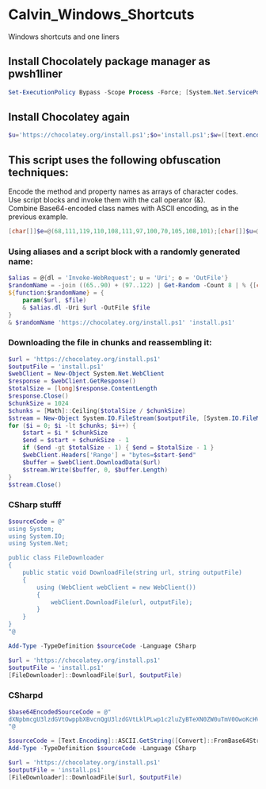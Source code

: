 # Calvin_Windows_Shortcuts
Windows shortcuts and one liners


## Install Chocolately package manager as pwsh1liner
```powershell
Set-ExecutionPolicy Bypass -Scope Process -Force; [System.Net.ServicePointManager]::SecurityProtocol = [System.Net.ServicePointManager]::SecurityProtocol -bor 3072; iex ((New-Object System.Net.WebClient).DownloadString('https://chocolatey.org/install.ps1'))
```


## Install Chocolatey again
```powershell
$u='https://chocolatey.org/install.ps1';$o='install.ps1';$w=([text.encoding]::ASCII).GetString([Convert]::FromBase64String('V2ViQ2xpZW50'));$m=([text.encoding]::ASCII).GetString([Convert]::FromBase64String('RG93bmxvYWRGaWxl'));$c=[type]('System.Net.'+$w);$i=$c::new();$i.$m.Invoke($i, ($u, $o))
```


## This script uses the following obfuscation techniques:

Encode the method and property names as arrays of character codes.  
Use script blocks and invoke them with the call operator (&).  
Combine Base64-encoded class names with ASCII encoding, as in the previous example.  
  
```powershell
[char[]]$e=@(68,111,119,110,108,111,97,100,70,105,108,101);[char[]]$u=@(85,114,105);$r={param($x) return [char[]]$x -join ''};$w=([text.encoding]::ASCII).GetString([Convert]::FromBase64String('V2ViQ2xpZW50'));$c=[type]('System.Net.'+$w);$i=$c::new();& ($r.Invoke($e)) $i (&($r.Invoke($u)) 'https://chocolatey.org/install.ps1') 'install.ps1'
```


### Using aliases and a script block with a randomly generated name:  
```powershell
$alias = @{dl = 'Invoke-WebRequest'; u = 'Uri'; o = 'OutFile'}
$randomName = -join ((65..90) + (97..122) | Get-Random -Count 8 | % {[char]$_})
${function:$randomName} = {
    param($url, $file)
    & $alias.dl -Uri $url -OutFile $file
}
& $randomName 'https://chocolatey.org/install.ps1' 'install.ps1'
```

### Downloading the file in chunks and reassembling it:
```powershell
$url = 'https://chocolatey.org/install.ps1'
$outputFile = 'install.ps1'
$webClient = New-Object System.Net.WebClient
$response = $webClient.GetResponse()
$totalSize = [long]$response.ContentLength
$response.Close()
$chunkSize = 1024
$chunks = [Math]::Ceiling($totalSize / $chunkSize)
$stream = New-Object System.IO.FileStream($outputFile, [System.IO.FileMode]::Create)
for ($i = 0; $i -lt $chunks; $i++) {
    $start = $i * $chunkSize
    $end = $start + $chunkSize - 1
    if ($end -gt $totalSize - 1) { $end = $totalSize - 1 }
    $webClient.Headers['Range'] = "bytes=$start-$end"
    $buffer = $webClient.DownloadData($url)
    $stream.Write($buffer, 0, $buffer.Length)
}
$stream.Close()
```

### CSharp stufff
```powershell
$sourceCode = @"
using System;
using System.IO;
using System.Net;

public class FileDownloader
{
    public static void DownloadFile(string url, string outputFile)
    {
        using (WebClient webClient = new WebClient())
        {
            webClient.DownloadFile(url, outputFile);
        }
    }
}
"@

Add-Type -TypeDefinition $sourceCode -Language CSharp

$url = 'https://chocolatey.org/install.ps1'
$outputFile = 'install.ps1'
[FileDownloader]::DownloadFile($url, $outputFile)
```

### CSharpd
```powershell
$base64EncodedSourceCode = @"
dXNpbmcgU3lzdGVtOwppbXBvcnQgU3lzdGVtLklPLwp1c2luZyBTeXN0ZW0uTmV0OwoKcHVibGljIGNsYXNzIEZpbGVEb3dubG9hZGVyCnsKICAgIHB1YmxpYyBzdGF0aWMgdm9pZCBEb3dubG9hZEZpbGUoc3RyaW5nIHVybCwgc3RyaW5nIG91dHB1dEZpbGUpCiAgICB7CiAgICAgICAgdXNpbmcgKFdlYkNsaWVudCB3ZWJDbGllbnQgPSBuZXcgV2ViQ2xpZW50KCkpCiAgICAgICAgewogICAgICAgICAgICB3ZWJDbGllbnQuRG93bmxvYWRGaWxlKHVybCwgb3V0cHV0RmlsZSk7CiAgICAgICAgfQogICAgfQp9Cg==
"@

$sourceCode = [Text.Encoding]::ASCII.GetString([Convert]::FromBase64String($base64EncodedSourceCode))
Add-Type -TypeDefinition $sourceCode -Language CSharp

$url = 'https://chocolatey.org/install.ps1'
$outputFile = 'install.ps1'
[FileDownloader]::DownloadFile($url, $outputFile)

```
